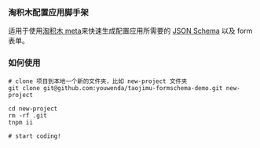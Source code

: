 ### 淘积木配置应用脚手架

适用于使用[淘积木 meta](https://mos.m.taobao.com/taojimu/docs#/meta)来快速生成配置应用所需要的 [JSON Schema](http://json-schema.org/) 以及 form 表单。

### 如何使用

```shell
# clone 项目到本地一个新的文件夹，比如 new-project 文件夹
git clone git@github.com:youwenda/taojimu-formschema-demo.git new-project

cd new-project
rm -rf .git
tnpm ii

# start coding!

```

